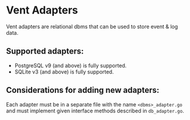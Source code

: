 # Vent Adapters

Vent adapters are relational dbms that can be used to store event & log data.

## Supported adapters:

+ PostgreSQL v9 (and above) is fully supported.
+ SQLite v3 (and above) is fully supported.

## Considerations for adding new adapters:

Each adapter must be in a separate file with the name `<dbms>_adapter.go` and must implement given interface methods described in `db_adapter.go`.
